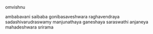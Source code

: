 omvishnu

ambabavani saibaba gonibasaveshwara raghavendraya sadashivarudraswamy manjunathaya ganeshaya saraswathi anjaneya mahadeshwara srirama


